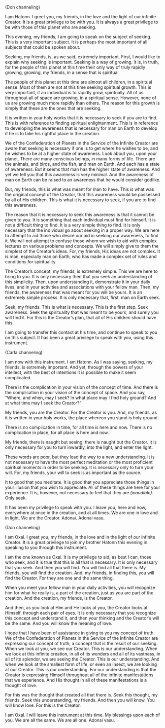 <p class="channel-type">(Don channeling)</p>
<p>I am Hatonn. I greet you, my friends, in the love and the light of our infinite Creator. It is a great privilege to be with you. It is always a great privilege to be with those of this planet who are seeking.</p>
<p>This evening, my friends, I am going to speak on the subject of seeking. This is a very important subject. It is perhaps the most important of all subjects that could be spoken about.</p>
<p>Seeking, my friends, is, as we said, extremely important. First, I would like to explain why seeking is important. Seeking is a way of growing. It is, in truth, for the people of this planet at this time their only way of truly rapidly growing, growing, my friends, in a sense that is spiritual</p>
<p>The people of this planet at this time are almost all children, in a spiritual sense. Most of them are not at this time seeking spiritual growth. This is very important, if an individual is to rapidly grow, spiritually. All of us throughout all of space are growing, in a spiritual sense. However, none of us are growing much more rapidly than others. The reason for this growth is simply that these are the ones that are seeking.</p>
<p>It is written in your holy works that it is necessary to seek if you are to find. This is with reference to finding spiritual enlightenment. This is in reference to developing the awareness that is necessary for man on Earth to develop if he is to take his rightful place in the creation.</p>
<p>We of the Confederation of Planets in the Service of the Infinite Creator are aware that seeking is necessary if one is to get where he wishes to be, and he wishes to be at a higher state of awareness. Look about you, upon your planet. There are many conscious beings, in many forms of life. There are the animals, and birds, and the fish, and man on Earth. And each has a state of awareness. But it seems that man has the higher state of awareness. And yet we tell you that this awareness is very minimal. And the awareness of man on Earth can be raised to an awareness that he would consider godlike.</p>
<p>But, my friends, this is what was meant for man to have. This is what was the original concept of the Creator, that this awareness would be possessed by all of His children. This is what it is necessary to seek, if you are to find this awareness.</p>
<p>The reason that it is necessary to seek this awareness is that it cannot be given to you. It is something that each individual must find for himself. It is not a difficult thing to find. It is a very simple thing to find. It is only necessary that the individual go about seeking in a proper way. We are here to attempt to aid those who desire our aid in seeking our awareness, to find it. We will not attempt to confuse those whom we wish to aid with complex lectures on various problems and concepts. We will simply give to them the simplest of the Creator’s ideas. For, my friends, His ideas are not complex. It is man, especially man on Earth, who has made a complex set of rules and conditions for spirituality.</p>
<p>The Creator’s concept, my friends, is extremely simple. This we are here to bring to you. It is only necessary then that you seek an understanding of this simplicity. Then, upon understanding it, demonstrate it in your daily lives, and in your activities and associations with your fellow man. Then, my friends, the awareness that was meant for you will be yours. It is an extremely simple process. It is only necessary that, first, man on Earth seek.</p>
<p>Seek, my friends. This is what is necessary. This is the first step. Seek awareness. Seek the spirituality that was meant to be yours, and surely you will find it. For this is the Creator’s plan, that all of His children should have this.</p>
<p>I am going to transfer this contact at his time, and continue to speak to you on this subject. It has been a great privilege to speak with you, using this instrument.</p>
<p class="channel-type">(Carla channeling)</p>
<p>I am now with this instrument. I am Hatonn. As I was saying, seeking, my friends, is extremely important. And yet, through the powers of your intellect, with the best of intentions it is possible to make it seem complicated.</p>
<p>There is the complication in your vision of the concept of time. And there is the complication in your vision of the concept of space. And you say, “Where, and when, may I seek? In what place may I find holy ground? And at what time may I seek the Creator?”</p>
<p>My friends, you are the Creator. For the Creator is you. And, my friends, as it is written in your holy works, the place whereon you stand is holy ground.</p>
<p>There is no complication in time, for all time is here and now. There is no complication in place, for all place is here and now.</p>
<p>My friends, there is naught but seeing; there is naught but the Creator. It is only necessary for you to turn inwardly, into the light, and enter the light.</p>
<p>These words are poor, but they lead the way to a new understanding. It is not necessary to have the most perfect meditation or the most proficient spiritual moments in order to be seeking. It is necessary only to turn your will. For, my friends, your will to seek is as important as the source.</p>
<p>It to good that you meditate. It is good that you appreciate those things in your illusion that you wish to appreciate. All of these things are here for your experience. It is, however, not necessary to feel that they are <em>(inaudible)</em>. Only seek.</p>
<p>It has been my privilege to speak with you. I leave you, here and now, everywhere at once in the creation, and at all times. We are one in love and in light. We are the Creator. Adonai. Adonai vasu.</p>
<p class="channel-type">(Don channeling)</p>
<p>I am Oxal. I greet you, my friends, in the love and in the light of our infinite Creator. It is a great privilege to join my brother Hatonn this evening in speaking to you through this instrument.</p>
<p>I am the one known as Oxal. It is my privilege to aid, as best I can, those who seek, and it is true that this is all that is necessary. It is only necessary that you seek. And then you will find. You will find all that there is. My friends, you will find the creation. And, my friends, in finding this, you will find the Creator. For they are one and the same thing.</p>
<p>When you meet your fellow man in your daily activities, you will recognize him for what he really is, a part of the creation, just as you are part of the creation. And the creation, my friends, is the Creator.</p>
<p>And then, as you look at Him and He looks at you, the Creator looks at Himself, through each pair of eyes. It is only necessary that you recognize this concept and understand it, and then your thinking and the Creator’s will be the same. And you will know the meaning of love.</p>
<p>I hope that I have been of assistance in giving to you my concept of truth. We of the Confederation of Planets in the Service of the Infinite Creator are expressing our concept of truth, a concept that is the result of our seeking. When we look at you, we see our Creator. This is our understanding. When we look at this infinite creation, in all of its wonders and all of its vastness, in all of its splendor, we are seeing the Creator. This is our understanding. And when we look at the smallest form of life, or even an insect, we are looking at our Creator. This is our understanding. For our understanding is that the Creator is expressing Himself throughout all of the infinite manifestations that we experience. And His thought in all of these manifestations is a thought of love.</p>
<p>For this was the thought that created all that there is. Seek this thought, my friends. Seek this understanding, my friends. And then you will know. You will know love. For this is the Creator.</p>
<p>I am Oxal. I will leave this instrument at this time. My blessings upon each of you. We are all the same. We are all one. Adonai vasu.</p>